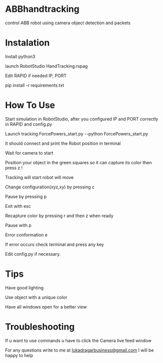 # ABBhandtracking
control ABB robot using camera object detection and packets

# Instalation
Install python3

launch RobotStudio HandTracking.rspag

Edit RAPID if needed IP, PORT

pip install -r requirements.txt


# How To Use

Start simulation in RobotStudio, after you configured IP and PORT correctly in RAPID and config.py

Launch tracking ForcePowers_start.py --python ForcePowers_start.py

It should connect and print the Robot position in terminal

Wait for camera to start 

Position your object in the green squares so it can capture its color then press z !

Tracking will start robot will move 

Change configuration(xyz,xy) by pressing c

Pause by pressing p

Exit with esc

Recapture color by pressing r and then z when ready

Pause with p

Error conformation e

If error occurs check terminal and press any key

Edit config.py if necessary.

# Tips
Have good lighting

Use object with a unique color 

Have all windows open for a better view 

# Troubleshooting
If u want to use commands u have to click the Camera live feed window

For any questions write to me at lukadragarbusiness@gmail.com I will be happy to help



